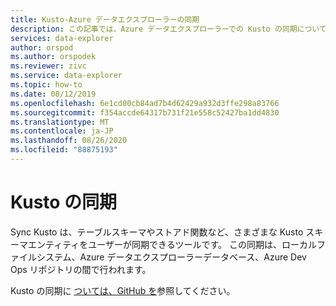 ```yaml
---
title: Kusto-Azure データエクスプローラーの同期
description: この記事では、Azure データエクスプローラーでの Kusto の同期について説明します。
services: data-explorer
author: orspod
ms.author: orspodek
ms.reviewer: zivc
ms.service: data-explorer
ms.topic: how-to
ms.date: 08/12/2019
ms.openlocfilehash: 6e1cd00cb84ad7b4d62429a932d3ffe298a83766
ms.sourcegitcommit: f354accde64317b731f21e558c52427ba1dd4830
ms.translationtype: MT
ms.contentlocale: ja-JP
ms.lasthandoff: 08/26/2020
ms.locfileid: "88875193"
---
```

# <a name="sync-kusto"></a>Kusto の同期

Sync Kusto は、テーブルスキーマやストアド関数など、さまざまな Kusto スキーマエンティティをユーザーが同期できるツールです。 この同期は、ローカルファイルシステム、Azure データエクスプローラーデータベース、Azure Dev Ops リポジトリの間で行われます。

Kusto の同期に [ついては、GitHub を](https://github.com/microsoft/synckusto)参照してください。